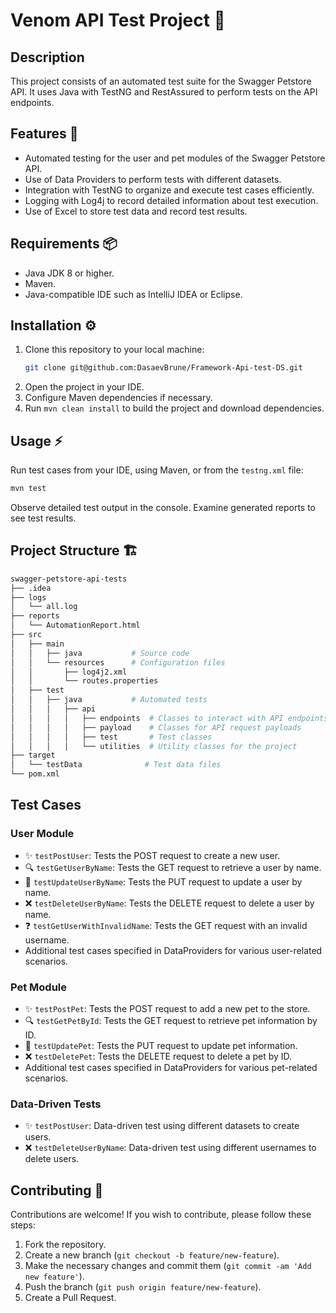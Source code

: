# Venom API Test Project 🐍

## Description

This project consists of an automated test suite for the Swagger Petstore API. It uses Java with TestNG and RestAssured to perform tests on the API endpoints.

## Features 🎯

- Automated testing for the user and pet modules of the Swagger Petstore API.
- Use of Data Providers to perform tests with different datasets.
- Integration with TestNG to organize and execute test cases efficiently.
- Logging with Log4j to record detailed information about test execution.
- Use of Excel to store test data and record test results.

## Requirements 📦 

- Java JDK 8 or higher.
- Maven.
- Java-compatible IDE such as IntelliJ IDEA or Eclipse.

## Installation ⚙️

1. Clone this repository to your local machine:
    ```bash
    git clone git@github.com:DasaevBrune/Framework-Api-test-DS.git
    ```
2. Open the project in your IDE.
3. Configure Maven dependencies if necessary.
4. Run `mvn clean install` to build the project and download dependencies.

## Usage ⚡

Run test cases from your IDE, using Maven, or from the `testng.xml` file:
```bash
mvn test
```
Observe detailed test output in the console.
Examine generated reports to see test results.

## Project Structure  🏗️ 

```bash
swagger-petstore-api-tests
├── .idea
├── logs
│   └── all.log
├── reports
│   └── AutomationReport.html
├── src
│   ├── main
│   │   ├── java           # Source code
│   │   └── resources      # Configuration files
│   │       ├── log4j2.xml
│   │       └── routes.properties
│   ├── test
│   │   ├── java           # Automated tests
│   │   │   ├── api
│   │   │   │   ├── endpoints  # Classes to interact with API endpoints
│   │   │   │   ├── payload    # Classes for API request payloads
│   │   │   │   ├── test       # Test classes
│   │   │   │   └── utilities  # Utility classes for the project
├── target
│   └── testData              # Test data files
└── pom.xml

```
## Test Cases

### User Module

- ✨ `testPostUser`: Tests the POST request to create a new user.
- 🔍 `testGetUserByName`: Tests the GET request to retrieve a user by name.
- 🔄 `testUpdateUserByName`: Tests the PUT request to update a user by name.
- ❌ `testDeleteUserByName`: Tests the DELETE request to delete a user by name.
- ❓ `testGetUserWithInvalidName`: Tests the GET request with an invalid username.
- Additional test cases specified in DataProviders for various user-related scenarios.

### Pet Module

- ✨ `testPostPet`: Tests the POST request to add a new pet to the store.
- 🔍 `testGetPetById`: Tests the GET request to retrieve pet information by ID.
- 🔄 `testUpdatePet`: Tests the PUT request to update pet information.
- ❌ `testDeletePet`: Tests the DELETE request to delete a pet by ID.
- Additional test cases specified in DataProviders for various pet-related scenarios.

### Data-Driven Tests

- ✨ `testPostUser`: Data-driven test using different datasets to create users.
- ❌ `testDeleteUserByName`: Data-driven test using different usernames to delete users.

## Contributing 🌱

Contributions are welcome! If you wish to contribute, please follow these steps:

1. Fork the repository.
2. Create a new branch (`git checkout -b feature/new-feature`).
3. Make the necessary changes and commit them (`git commit -am 'Add new feature'`).
4. Push the branch (`git push origin feature/new-feature`).
5. Create a Pull Request.


